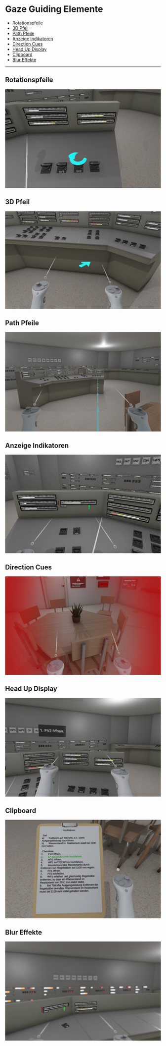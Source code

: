 # Gaze Guiding Elemente

- [Rotationspfeile](#rotationspfeile)
- [3D Pfeil](#3d-pfeil)
- [Path Pfeile](#path-pfeile)
- [Anzeige Indikatoren](#anzeige-indikatoren)
- [Direction Cues](#direction-cues)
- [Head Up Display](#head-up-display)
- [Clipboard](#clipboard)
- [Blur Effekte](#objekt-blur)

<hr>

## Rotationspfeile
<img src="gg_spin_arrow.jpg" alt="Rotationspfeile"/>


## 3D Pfeil
<img src="gg_3d_arrow.jpg" alt="3D Pfeil"/>


## Path Pfeile
<img src="gg_direction_path.jpg" alt="Path Pfeile"/>


## Anzeige Indikatoren
<img src="gg_display_indicator.jpg" alt="Display Indikatoren"/>


## Direction Cues
<img src="gg_direction_cue.jpg" alt="Direction Cues"/>


## Head Up Display
<img src="gg_hud.jpg" alt="HUD"/>


## Clipboard
<img src="gg_clipboard.jpg" alt="Clipboard Highlights"/>


## Blur Effekte
<img src="gg_blur.jpg" alt="Blur Effekte"/>

